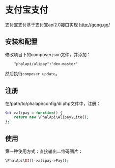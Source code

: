 # 支付宝支付

支付宝支付基于支付宝api2.0接口实现 http://gong.gg/


## 安装和配置
修改项目下的composer.json文件，并添加：  
```
    "phalapi/alipay":"dev-master"
```
然后执行```composer update```。  

## 注册
在/path/to/phalapi/config/di.php文件中，注册：  
```php
$di->alipay = function() {
    return new \PhalApi\Alipay\Lite();
};
```

## 使用
第一种使用方式：直接输出二维码图片：
```php
\PhalApi\DI()->alipay->Pay();
```